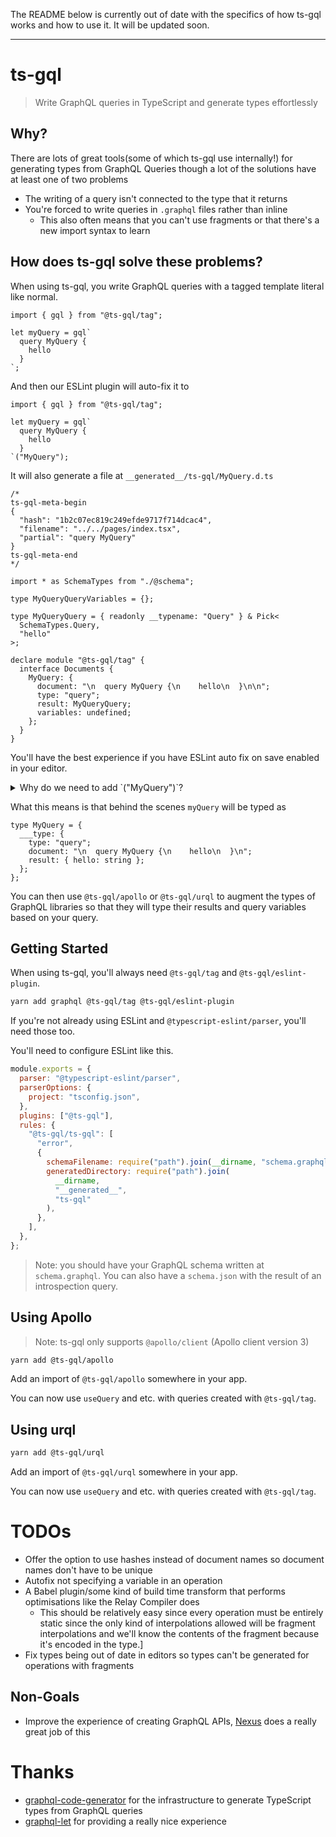 The README below is currently out of date with the specifics of how ts-gql works and how to use it. It will be updated soon.

---

# ts-gql

> Write GraphQL queries in TypeScript and generate types effortlessly

## Why?

There are lots of great tools(some of which ts-gql use internally!) for generating types from GraphQL Queries though a lot of the solutions have at least one of two problems

- The writing of a query isn't connected to the type that it returns
- You're forced to write queries in `.graphql` files rather than inline
  - This also often means that you can't use fragments or that there's a new import syntax to learn

## How does ts-gql solve these problems?

When using ts-gql, you write GraphQL queries with a tagged template literal like normal.

```tsx
import { gql } from "@ts-gql/tag";

let myQuery = gql`
  query MyQuery {
    hello
  }
`;
```

And then our ESLint plugin will auto-fix it to

```tsx
import { gql } from "@ts-gql/tag";

let myQuery = gql`
  query MyQuery {
    hello
  }
`("MyQuery");
```

It will also generate a file at `__generated__/ts-gql/MyQuery.d.ts`

```tsx
/*
ts-gql-meta-begin
{
  "hash": "1b2c07ec819c249efde9717f714dcac4",
  "filename": "../../pages/index.tsx",
  "partial": "query MyQuery"
}
ts-gql-meta-end
*/

import * as SchemaTypes from "./@schema";

type MyQueryQueryVariables = {};

type MyQueryQuery = { readonly __typename: "Query" } & Pick<
  SchemaTypes.Query,
  "hello"
>;

declare module "@ts-gql/tag" {
  interface Documents {
    MyQuery: {
      document: "\n  query MyQuery {\n    hello\n  }\n\n";
      type: "query";
      result: MyQueryQuery;
      variables: undefined;
    };
  }
}
```

You'll have the best experience if you have ESLint auto fix on save enabled in your editor.

<details>

<summary>Why do we need to add `("MyQuery")`?</summary>

TypeScript doesn't currently type tagged template literals with literal string types so we have to add `("MyQuery")` though there are [issues](https://github.com/microsoft/TypeScript/issues/16552) [discussing](https://github.com/microsoft/TypeScript/issues/31422) [it](https://github.com/microsoft/TypeScript/issues/33304) which would remove the need for this.

</details>

What this means is that behind the scenes `myQuery` will be typed as

```tsx
type MyQuery = {
  ___type: {
    type: "query";
    document: "\n  query MyQuery {\n    hello\n  }\n";
    result: { hello: string };
  };
};
```

You can then use `@ts-gql/apollo` or `@ts-gql/urql` to augment the types of GraphQL libraries so that they will type their results and query variables based on your query.

## Getting Started

When using ts-gql, you'll always need `@ts-gql/tag` and `@ts-gql/eslint-plugin`.

```bash
yarn add graphql @ts-gql/tag @ts-gql/eslint-plugin
```

If you're not already using ESLint and `@typescript-eslint/parser`, you'll need those too.

You'll need to configure ESLint like this.

```js
module.exports = {
  parser: "@typescript-eslint/parser",
  parserOptions: {
    project: "tsconfig.json",
  },
  plugins: ["@ts-gql"],
  rules: {
    "@ts-gql/ts-gql": [
      "error",
      {
        schemaFilename: require("path").join(__dirname, "schema.graphql"),
        generatedDirectory: require("path").join(
          __dirname,
          "__generated__",
          "ts-gql"
        ),
      },
    ],
  },
};
```

> Note: you should have your GraphQL schema written at `schema.graphql`. You can also have a `schema.json` with the result of an introspection query.

## Using Apollo

> Note: ts-gql only supports `@apollo/client` (Apollo client version 3)

```bash
yarn add @ts-gql/apollo
```

Add an import of `@ts-gql/apollo` somewhere in your app.

You can now use `useQuery` and etc. with queries created with `@ts-gql/tag`.

## Using urql

```bash
yarn add @ts-gql/urql
```

Add an import of `@ts-gql/urql` somewhere in your app.

You can now use `useQuery` and etc. with queries created with `@ts-gql/tag`.

# TODOs

- Offer the option to use hashes instead of document names so document names don't have to be unique
- Autofix not specifying a variable in an operation
- A Babel plugin/some kind of build time transform that performs optimisations like the Relay Compiler does
  - This should be relatively easy since every operation must be entirely static since the only kind of interpolations allowed will be fragment interpolations and we'll know the contents of the fragment because it's encoded in the type.]
- Fix types being out of date in editors so types can't be generated for operations with fragments

## Non-Goals

- Improve the experience of creating GraphQL APIs, [Nexus](https://www.nexusjs.org/) does a really great job of this

# Thanks

- [graphql-code-generator](https://github.com/dotansimha/graphql-code-generator) for the infrastructure to generate TypeScript types from GraphQL queries
- [graphql-let](https://github.com/piglovesyou/graphql-let) for providing a really nice experience
